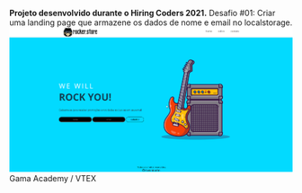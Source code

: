 <b>Projeto desenvolvido durante o Hiring Coders 2021.</b>
Desafio #01: Criar uma landing page que armazene os dados de nome e email no localstorage.
![screenshot](./images/screenshot.png)
Gama Academy / VTEX